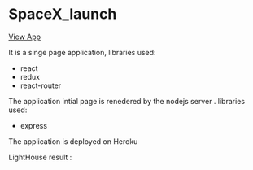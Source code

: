 # SpaceX_launch

[View App](https://spacex-launch-mythreyee.herokuapp.com/)


It is  a singe page application, libraries used:
- react
- redux
- react-router

The application intial page is renedered by the nodejs server . libraries used: 
- express

The application is deployed on  Heroku 

LightHouse result :
